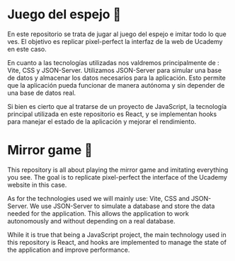 # Juego del espejo 🌌

En este repositorio se trata de jugar al juego del espejo e imitar todo lo que ves. El objetivo es replicar pixel-perfect la interfaz de la web de Ucademy en este caso.

En cuanto a las tecnologías utilizadas nos valdremos principalmente de : Vite, CSS y JSON-Server. Utilizamos JSON-Server para simular una base de datos y almacenar los datos necesarios para la aplicación. Esto permite que la aplicación pueda funcionar de manera autónoma y sin depender de una base de datos real.

Si bien es cierto que al tratarse de un proyecto de JavaScript, la tecnología principal utilizada en este repositorio es React, y se implementan hooks para manejar el estado de la aplicación y mejorar el rendimiento.

# Mirror game 🌌

This repository is all about playing the mirror game and imitating everything you see. The goal is to replicate pixel-perfect the interface of the Ucademy website in this case.

As for the technologies used we will mainly use: Vite, CSS and JSON-Server. We use JSON-Server to simulate a database and store the data needed for the application. This allows the application to work autonomously and without depending on a real database.

While it is true that being a JavaScript project, the main technology used in this repository is React, and hooks are implemented to manage the state of the application and improve performance.
